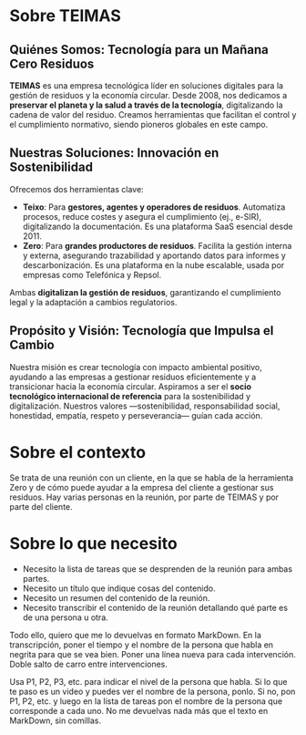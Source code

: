 # Sobre TEIMAS
## Quiénes Somos: Tecnología para un Mañana Cero Residuos

**TEIMAS** es una empresa tecnológica líder en soluciones digitales para la gestión de residuos y la economía circular. Desde 2008, nos dedicamos a **preservar el planeta y la salud a través de la tecnología**, digitalizando la cadena de valor del residuo. Creamos herramientas que facilitan el control y el cumplimiento normativo, siendo pioneros globales en este campo.

## Nuestras Soluciones: Innovación en Sostenibilidad

Ofrecemos dos herramientas clave:

* **Teixo**: Para **gestores, agentes y operadores de residuos**. Automatiza procesos, reduce costes y asegura el cumplimiento (ej., e-SIR), digitalizando la documentación. Es una plataforma SaaS esencial desde 2011\.
* **Zero**: Para **grandes productores de residuos**. Facilita la gestión interna y externa, asegurando trazabilidad y aportando datos para informes y descarbonización. Es una plataforma en la nube escalable, usada por empresas como Telefónica y Repsol.

Ambas **digitalizan la gestión de residuos**, garantizando el cumplimiento legal y la adaptación a cambios regulatorios.

## Propósito y Visión: Tecnología que Impulsa el Cambio

Nuestra misión es crear tecnología con impacto ambiental positivo, ayudando a las empresas a gestionar residuos eficientemente y a transicionar hacia la economía circular. Aspiramos a ser el **socio tecnológico internacional de referencia** para la sostenibilidad y digitalización. Nuestros valores —sostenibilidad, responsabilidad social, honestidad, empatía, respeto y perseverancia— guían cada acción.

# Sobre el contexto
Se trata de una reunión con un cliente, en la que se habla de la herramienta Zero y de cómo puede ayudar a la empresa del cliente a gestionar sus residuos.
Hay varias personas en la reunión, por parte de TEIMAS y por parte del cliente.

# Sobre lo que necesito
- Necesito la lista de tareas que se desprenden de la reunión para ambas partes.
- Necesito un título que indique cosas del contenido.
- Necesito un resumen del contenido de la reunión.
- Necesito transcribir el contenido de la reunión detallando qué parte es de una persona u otra.

Todo ello, quiero que me lo devuelvas en formato MarkDown.
En la transcripción, poner el tiempo y el nombre de la persona que habla en negrita para que se vea bien.
Poner una línea nueva para cada intervención. Doble salto de carro entre intervenciones.

Usa P1, P2, P3, etc. para indicar el nivel de la persona que habla. Si lo que te paso es un video y puedes ver el nombre de la persona, ponlo. Si no, pon P1, P2, etc. y luego en la lista de tareas pon el nombre de la persona que corresponde a cada uno.
No me devuelvas nada más que el texto en MarkDown, sin comillas.
